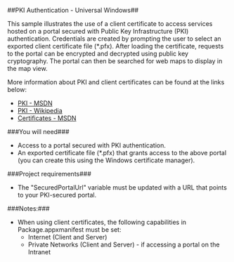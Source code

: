 ##PKI Authentication - Universal Windows##

This sample illustrates the use of a client certificate to access services hosted on a portal secured with Public Key Infrastructure (PKI) authentication.
Credentials are created by prompting the user to select an exported client certificate file (*.pfx). After loading the certificate, requests
to the portal can be encrypted and decrypted using public key cryptography. The portal can then be searched for web maps to display in the map view.    
     
More information about PKI and client certificates can be found at the links below:
 - [PKI - MSDN](https://msdn.microsoft.com/en-us/library/windows/desktop/bb427432(v=vs.85).aspx)
 - [PKI - Wikipedia](https://en.wikipedia.org/wiki/Public_key_infrastructure)
 - [Certificates - MSDN](https://msdn.microsoft.com/en-us/library/windows/desktop/bb540819(v=vs.85).aspx)

###You will need###
 - Access to a portal secured with PKI authentication.
 - An exported certificate file (*.pfx) that grants access to the above portal (you can create this using the Windows certificate manager).

###Project requirements###
 - The "SecuredPortalUrl" variable must be updated with a URL that points to your PKI-secured portal.

###Notes:###
 - When using client certificates, the following capabilities in Package.appxmanifest must be set:
    - Internet (Client and Server)
    - Private Networks (Client and Server) - if accessing a portal on the Intranet
